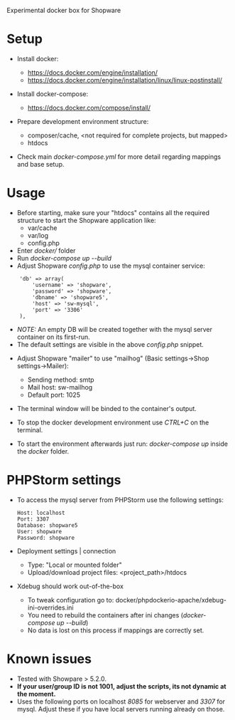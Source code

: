 Experimental docker box for Shopware

# Setup

- Install docker:
  * https://docs.docker.com/engine/installation/
  * https://docs.docker.com/engine/installation/linux/linux-postinstall/
- Install docker-compose:
  * https://docs.docker.com/compose/install/
  
- Prepare development environment structure:
  * composer/cache, <not required for complete projects, but mapped>
  * htdocs <doc root of the showpare project>
- Check main _docker-compose.yml_ for more detail regarding mappings and base setup.

# Usage

- Before starting, make sure your "htdocs" contains all the required structure to start the Shopware application like:
   * var/cache
   * var/log
   * config.php
- Enter _docker/_ folder
- Run _docker-compose up --build_
- Adjust Shopware _config.php_ to use the mysql container service:
```
    'db' => array(
        'username' => 'shopware',
        'password' => 'shopware',
        'dbname' => 'shopware5',
        'host' => 'sw-mysql',
        'port' => '3306'
    ),
```
  * *NOTE:* An empty DB will be created together with the mysql server container on
    its first-run.
  * The default settings are visible in the above _config.php_ snippet.
- Adjust Shopware "mailer" to use "mailhog" (Basic settings->Shop settings->Mailer):
  * Sending method: smtp
  * Mail host: sw-mailhog
  * Default port: 1025

- The terminal window will be binded to the container's output.
- To stop the docker development environment use _CTRL+C_ on the terminal.
- To start the environment afterwards just run: _docker-compose up_ inside the _docker_ folder.

# PHPStorm settings

- To access the mysql server from PHPStorm use the following settings:
  ```
  Host: localhost
  Port: 3307
  Database: shopware5
  User: shopware
  Password: shopware
  ```

- Deployment settings | connection
  * Type: "Local or mounted folder"
  * Upload/download project files: <project_path>/htdocs

- Xdebug should work out-of-the-box
  * To tweak configuration go to: docker/phpdockerio-apache/xdebug-ini-overrides.ini
  * You need to rebuild the containers after ini changes (_docker-compose up --build_)
  * No data is lost on this process if mappings are correctly set.

# Known issues

- Tested with Showpare > 5.2.0.
- **If your user/group ID is not 1001, adjust the scripts, its not dynamic at the moment.**
- Uses the following ports on localhost _8085_ for webserver and _3307_ for mysql.
  Adjust these if you have local servers running already on those.

